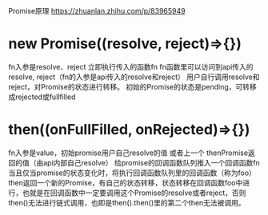 Promise原理
https://zhuanlan.zhihu.com/p/83965949
# new Promise((resolve, reject)=>{})
fn入参是resolve、reject
立即执行传入的函数fn
fn函数里可以访问到api传入的resolve, reject（fn的入参是api传入的resolve和reject）
用户自行调用resolve和reject，对Promise的状态进行转移。
初始的Promise的状态是pending，可转移成rejected或fullfilled

# then((onFullFilled, onRejected)=>{})
fn入参是value，初始promise用户自己resolve的值 或者上一个 thenPromise返回的值（由api内部自己resolve）
给promise的回调函数队列推入一个回调函数fn
当且仅当promise的状态变化时，将执行回调函数队列里的回调函数（称为foo）
then返回一个新的Promise，有自己的状态转移，状态转移在回调函数foo中进行，也就是在回调函数中一定要调用这个Promise的resolve或者reject，否则then()无法进行链式调用，也即是then().then()里的第二个then无法被调用。
